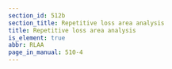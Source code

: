 ```yaml
---
section_id: 512b
section_title: Repetitive loss area analysis
title: Repetitive loss area analysis
is_element: true
abbr: RLAA
page_in_manual: 510-4
---
```


